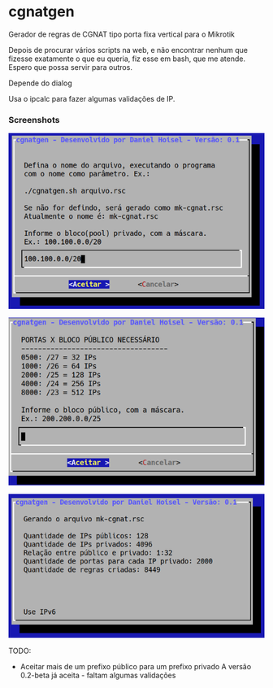 # cgnatgen
Gerador de regras de CGNAT tipo porta fixa vertical para o Mikrotik

Depois de procurar vários scripts na web, e não encontrar nenhum que fizesse exatamente o que eu queria,
fiz esse em bash, que me atende. Espero que possa servir para outros.

Depende do dialog

Usa o ipcalc para fazer algumas validações de IP.

### Screenshots

![Screenshot da entrada do prefixo privado](/cgnatgen.png "Prefixo privado")

![Screenshot da entrada do prefixo público](/cgnatgen2.png "Prefixo público")

![Screenshot da saída com informações](/cgnatgen3.png "Informações de saída")


TODO: 
- Aceitar mais de um prefixo público para um prefixo privado
  A versão 0.2-beta já aceita - faltam algumas validações
